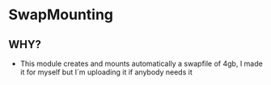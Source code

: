 # SwapMounting
## WHY?
- This module creates and mounts automatically a swapfile of 4gb, I made it for myself but I´m uploading it if anybody needs it
